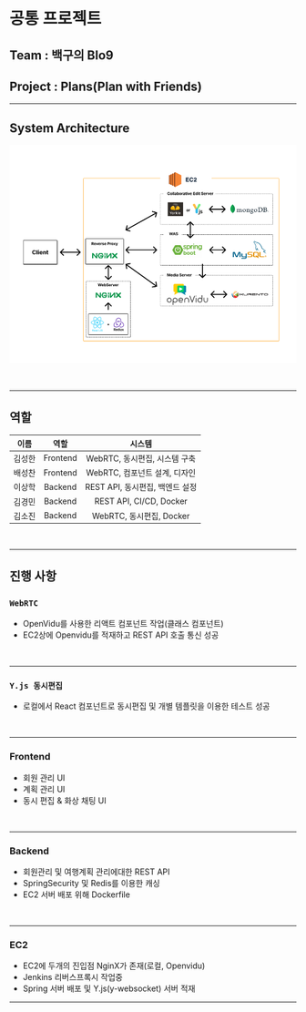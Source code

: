 # 공통 프로젝트

## Team : 백구의 Blo9

## Project : Plans(Plan with Friends)

---

## System Architecture

<span align="center">

![SystemArchitecure](./images/System%20Architecrue.PNG)

</span>

<br />

---

## 역할

|  이름  |   역할   |             시스템              |
| :----: | :------: | :-----------------------------: |
| 김성한 | Frontend |  WebRTC, 동시편집, 시스템 구축  |
| 배성찬 | Frontend |  WebRTC, 컴포넌트 설계, 디자인  |
| 이상학 | Backend  | REST API, 동시편집, 백엔드 설정 |
| 김경민 | Backend  |     REST API, CI/CD, Docker     |
| 김소진 | Backend  |    WebRTC, 동시편집, Docker     |

<br />

---

## 진행 사항

### `WebRTC`

- OpenVidu를 사용한 리액트 컴포넌트 작업(클래스 컴포넌트)
- EC2상에 Openvidu를 적재하고 REST API 호출 통신 성공

<br />

---

### `Y.js 동시편집`

- 로컬에서 React 컴포넌트로 동시편집 및 개별 템플릿을 이용한 테스트 성공

<br />

---

### Frontend

- 회원 관리 UI
- 계획 관리 UI
- 동시 편집 & 화상 채팅 UI

<br />

---

### Backend

- 회원관리 및 여행계획 관리에대한 REST API
- SpringSecurity 및 Redis를 이용한 캐싱
- EC2 서버 배포 위해 Dockerfile

<br />

---

### EC2

- EC2에 두개의 진입점 NginX가 존재(로컬, Openvidu)
- Jenkins 리버스프록시 작업중
- Spring 서버 배포 및 Y.js(y-websocket) 서버 적재

---
